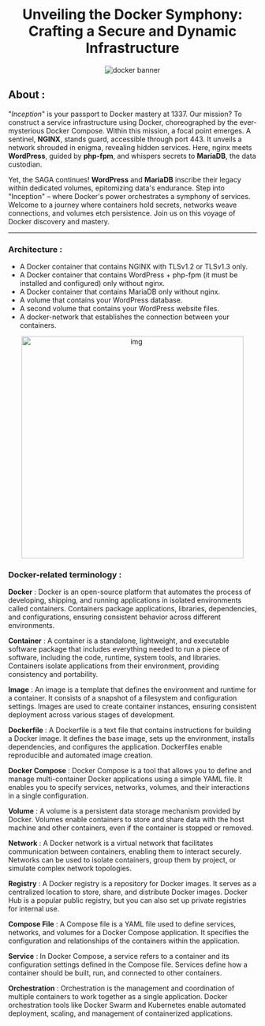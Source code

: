 <div align="center">
  <h1><strong>Unveiling the Docker Symphony: <br>Crafting a Secure and Dynamic Infrastructure</strong></h1>
</div>


<p align="center">
  <img src="https://dspelaez.github.io/img/thumbnails/docker-art.png" alt="docker banner"/>
</p>

## About  :

"*Inception*" is your passport to Docker mastery at 1337. Our mission? To construct a service infrastructure using Docker, choreographed by the ever-mysterious Docker Compose.
Within this mission, a focal point emerges. A sentinel, **NGINX**, stands guard, accessible through port 443. It unveils a network shrouded in enigma, revealing hidden services. Here, nginx meets **WordPress**, guided by **php-fpm**, and whispers secrets to **MariaDB**, the data custodian.

Yet, the SAGA continues! **WordPress** and **MariaDB** inscribe their legacy within dedicated volumes, epitomizing data's endurance.
Step into "Inception" – where Docker's power orchestrates a symphony of services. Welcome to a journey where containers hold secrets, networks weave connections, and volumes etch persistence. Join us on this voyage of Docker discovery and mastery.

----
### Architecture :
- A Docker container that contains NGINX with TLSv1.2 or TLSv1.3 only.
- A Docker container that contains WordPress + php-fpm (it must be installed and configured) only without nginx.
- A Docker container that contains MariaDB only without nginx.
- A volume that contains your WordPress database.
- A second volume that contains your WordPress website files.
- A docker-network that establishes the connection between your containers.
<p align="center">
  <img src="https://user-images.githubusercontent.com/54292953/147146268-a616f39a-3f16-41f8-80c9-db5494c3dfe7.png" alt="img" width="450"/>
</p>

### Docker-related terminology :
**Docker** : Docker is an open-source platform that automates the process of developing, shipping, and running applications in isolated environments called containers. Containers package applications, libraries, dependencies, and configurations, ensuring consistent behavior across different environments.

**Container** : A container is a standalone, lightweight, and executable software package that includes everything needed to run a piece of software, including the code, runtime, system tools, and libraries. Containers isolate applications from their environment, providing consistency and portability.

**Image** : An image is a template that defines the environment and runtime for a container. It consists of a snapshot of a filesystem and configuration settings. Images are used to create container instances, ensuring consistent deployment across various stages of development.

**Dockerfile** : A Dockerfile is a text file that contains instructions for building a Docker image. It defines the base image, sets up the environment, installs dependencies, and configures the application. Dockerfiles enable reproducible and automated image creation.

**Docker Compose** : Docker Compose is a tool that allows you to define and manage multi-container Docker applications using a simple YAML file. It enables you to specify services, networks, volumes, and their interactions in a single configuration.

**Volume** : A volume is a persistent data storage mechanism provided by Docker. Volumes enable containers to store and share data with the host machine and other containers, even if the container is stopped or removed.

**Network** : A Docker network is a virtual network that facilitates communication between containers, enabling them to interact securely. Networks can be used to isolate containers, group them by project, or simulate complex network topologies.

**Registry** : A Docker registry is a repository for Docker images. It serves as a centralized location to store, share, and distribute Docker images. Docker Hub is a popular public registry, but you can also set up private registries for internal use.

**Compose File** : A Compose file is a YAML file used to define services, networks, and volumes for a Docker Compose application. It specifies the configuration and relationships of the containers within the application.

**Service** : In Docker Compose, a service refers to a container and its configuration settings defined in the Compose file. Services define how a container should be built, run, and connected to other containers.

**Orchestration** : Orchestration is the management and coordination of multiple containers to work together as a single application. Docker orchestration tools like Docker Swarm and Kubernetes enable automated deployment, scaling, and management of containerized applications.
